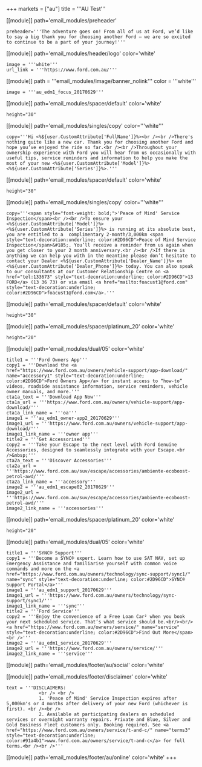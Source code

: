 +++
markets = ["au"]
title = '''AU Test'''

[[module]]
path='email_modules/preheader'

	preheader='''The adventure goes on! From all of us at Ford, we’d like to say a big thank you for choosing another Ford – we are so excited to continue to be a part of your journey!'''

[[module]]
path='email_modules/header/logo'
color='white'

	image = '''white'''
	url_link = '''https://www.ford.com.au/'''

[[module]]
path = '''email_modules/image/banner_nolink'''
color = '''white'''

	image = '''au_edm1_focus_20170629'''

[[module]]
path='email_modules/spacer/default'
color='white'

	height="30"

[[module]]
path='email_modules/singles/copy'
color='''white'''

	copy='''Hi <%${user.CustomAttribute['FullName']}%><br /><br />There's nothing quite like a new car. Thank you for choosing another Ford and hope you’ve enjoyed the ride so far.<br /><br />Throughout your ownership experience with Ford you will hear from us occasionally with useful tips, service reminders and information to help you make the most of your new <%${user.CustomAttribute['Model']}%> <%${user.CustomAttribute['Series']}%>.'''

[[module]]
path='email_modules/spacer/default'
color='white'

	height="30"

[[module]]
path='email_modules/singles/copy'
color='''white'''

	copy='''<span style="font-weight: bold;">'Peace of Mind' Service Inspection</span><br /><br />To ensure your <%${user.CustomAttribute['Model']}%> <%${user.CustomAttribute['Series']}%> is running at its absolute best, you are entitled to a  complimentary 2-month/3,000km <span style="text-decoration:underline; color:#2D96CD">Peace of Mind Service Inspection</span>&#185;. You’ll receive a reminder from us again when you get closer to your 2 month anniversary.<br /><br />If there is anything we can help you with in the meantime please don’t hesitate to contact your Dealer <%${user.CustomAttribute['Dealer_Name']}%> on <%${user.CustomAttribute['Dealer_Phone']}%> today. You can also speak to our consultants at our Customer Relationship Centre on <a href="tel:133673" style="text-decoration:underline; color:#2D96CD">13 FORD</a> (13 36 73) or via email <a href="mailto:foacust1@ford.com" style="text-decoration:underline; color:#2D96CD">foacust1@ford.com</a>.'''

[[module]]
path='email_modules/spacer/default'
color='white'

	height="30"

[[module]]
path='email_modules/spacer/platinum_20'
color='white'

	height="20"

[[module]]
path='email_modules/dual/05'
color='white'

	title1 = '''Ford Owners App'''
	copy1 = '''Download the <a href="https://www.ford.com.au/owners/vehicle-support/app-download/" name="accessory1" style="text-decoration:underline; color:#2D96CD">Ford Owners App</a> for instant access to “how-to” videos, roadside assistance information, service reminders, vehicle owner manuals, and more.'''
	cta1a_text = '''Download App Now'''
	cta1a_url = '''https://www.ford.com.au/owners/vehicle-support/app-download/'''
	cta1a_link_name = '''oa'''
	image1 = '''au_edm1_owner-app2_20170629'''
	image1_url = '''https://www.ford.com.au/owners/vehicle-support/app-download/'''
	image1_link_name = '''owner app'''
	title2 = '''Get Accessorised'''
	copy2 = '''Take your Escape to the next level with Ford Genuine Accessories, designed to seamlessly integrate with your Escape.<br />&nbsp;'''
	cta2a_text = '''Discover Accessories'''
	cta2a_url = '''https://www.ford.com.au/suv/escape/accessories/ambiente-ecoboost-petrol-awd/'''
	cta2a_link_name = '''accessory'''
	image2 = '''au_edm1_escape02_20170629'''
	image2_url = '''https://www.ford.com.au/suv/escape/accessories/ambiente-ecoboost-petrol-awd/'''
	image2_link_name = '''accessories'''

[[module]]
path='email_modules/spacer/platinum_20'
color='white'

	height="20"

[[module]]
path='email_modules/dual/05'
color='white'

	title1 = '''SYNC® Support'''
	copy1 = '''Become a SYNC® expert. Learn how to use SAT NAV, set up Emergency Assistance and familiarise yourself with common voice commands and more on the <a href="https://www.ford.com.au/owners/technology/sync-support/sync1/" name="sync" style="text-decoration:underline; color:#2D96CD">SYNC® Support Portal</a>'''
	image1 = '''au_edm1_support_20170629'''
	image1_url = '''https://www.ford.com.au/owners/technology/sync-support/sync1/'''
	image1_link_name = '''sync'''
	title2 = '''Ford Service'''
	copy2 = '''Enjoy the convenience of a Free Loan Car² when you book your next scheduled service. That’s what service should be.<br/><br/><a href="https://www.ford.com.au/owners/service/" name="service" style="text-decoration:underline; color:#2D96CD">Find Out More</span><br />'''
	image2 = '''au_edm1_service_20170629'''
    image2_url = '''https://www.ford.com.au/owners/service/'''
	image2_link_name = '''service'''

[[module]]
path='email_modules/footer/au/social'
color='white'

[[module]]
path='email_modules/footer/disclaimer'
color='white'

	text = '''DISCLAIMERS:
				<br /> <br />
                1. 'Peace of Mind' Service Inspection expires after 5,000km's or 4 months after delivery of your new Ford (whichever is first). <br /><br />
                2. Available at participating dealers on scheduled services or overnight warranty repairs. Private and Blue, Silver and Gold Business Fleet customers only. Booking required. See <a href="https://www.ford.com.au/owners/service/t-and-c/" name="terms3" style="text-decoration:underline; color:#91a4b1">www.ford.com.au/owners/service/t-and-c</a> for full terms.<br /><br />'''

[[module]]
path='email_modules/footer/au/online'
color='white'
+++
